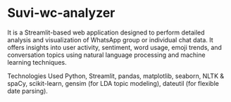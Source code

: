 # Suvi-wc-analyzer
It is a Streamlit-based web application designed to perform detailed analysis and visualization of WhatsApp group or individual chat data. It offers insights into user activity, sentiment, word usage, emoji trends, and conversation topics using natural language processing and machine learning techniques.

Technologies Used
Python,
Streamlit,
pandas, matplotlib, seaborn,
NLTK & spaCy,
scikit-learn,
gensim (for LDA topic modeling),
dateutil (for flexible date parsing).
